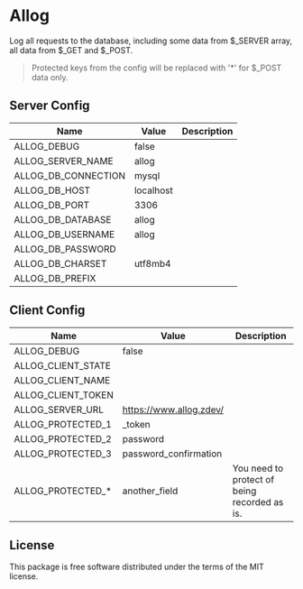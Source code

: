 # Allog

Log all requests to the database, including some data from $_SERVER array, all data from $_GET and $_POST.

> Protected keys from the config will be replaced with '*' for $_POST data only.

## Server Config

| Name | Value | Description |
| --- | --- | --- |
| ALLOG_DEBUG | false |  |
| ALLOG_SERVER_NAME | allog |  |
| ALLOG_DB_CONNECTION | mysql |  |
| ALLOG_DB_HOST | localhost |  |
| ALLOG_DB_PORT | 3306 |  |
| ALLOG_DB_DATABASE | allog |  |
| ALLOG_DB_USERNAME | allog |  |
| ALLOG_DB_PASSWORD |  |  |
| ALLOG_DB_CHARSET | utf8mb4 |  |
| ALLOG_DB_PREFIX |  |  |

## Client Config

| Name | Value | Description |
| --- | --- | --- |
| ALLOG_DEBUG | false |  |
| ALLOG_CLIENT_STATE |  |  |
| ALLOG_CLIENT_NAME |  |  |
| ALLOG_CLIENT_TOKEN |  |  |
| ALLOG_SERVER_URL | https://www.allog.zdev/ |  |
| ALLOG_PROTECTED_1 | _token |  |
| ALLOG_PROTECTED_2 | password |  |
| ALLOG_PROTECTED_3 | password_confirmation |  |
| ALLOG_PROTECTED_* | another_field | You need to protect of being recorded as is. |

## License

This package is free software distributed under the terms of the MIT license.
